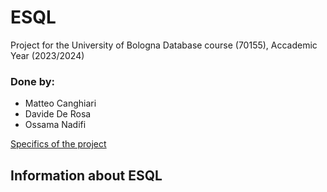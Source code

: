 # ESQL
Project for the University of Bologna Database course (70155), Accademic Year (2023/2024)

### Done by:
- Matteo Canghiari
- Davide De Rosa
- Ossama Nadifi

[Specifics of the project](https://virtuale.unibo.it/mod/resource/view.php?id=1355231)

## Information about ESQL
